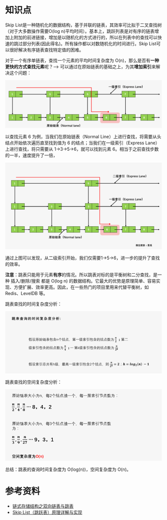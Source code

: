 # 知识点
Skip List是一种随机化的数据结构，基于并联的链表，其效率可比拟于二叉查找树（对于大多数操作需要O(log n)平均时间）。基本上，跳跃列表是对有序的链表增加上附加的前进链接，增加是以随机化的方式进行的，所以在列表中的查找可以快速的跳过部分列表(因此得名)。所有操作都以对数随机化的时间进行。Skip List可以很好解决有序链表查找特定值的困难。

对于一个有序单链表，查找一个元素的平均时间复杂度为 O(n)，那么是否有**一种更快的方式查找元素**呢？--> 可以通过在原始链表的基础之上，为其**增加索引**来解决这个问题：

![](images/跳表_1.png)

以查找元素 6 为例，当我们在原始链表（Normal Line）上进行查找，将需要从头结点开始依次遍历直至找到值为 6 的结点；当我们在一级索引（Express Lane）上进行查找，将只需要从 1->3->5->6，就可以找到元素 6。相当于之前查找步数的一半，速度提升了一倍，

![](images/跳表_2.png)

通过上图可以发现，从二级索引开始，我们仅需要1->5->6，进一步的提升了查找的效率。

**注意**：跳表只能用于元素**有序**的情况。所以跳表对标的是平衡树和二分查找，是一种 插入/删除/搜索 都是 O(log n) 的数据结构。它最大的优势是原理简单、容易实现、方便扩展、效率更高。因此，在一些热门的项目里用来代替平衡树，如 Redis、LevelDB 等。

跳表查找的时间复杂度分析：

![](images/跳表_3.png)

跳表查找的空间复杂度分析：

![](images/跳表_4.png)

总结：跳表的查询时间复杂度为 O(log(n))，空间复杂度为 O(n)。



# 参考资料
* [链式存储结构之双向链表与跳表](https://mp.weixin.qq.com/s/002qc9zj1h1yti6_Ui2MtQ)
* [Skip List（跳跃表）原理详解与实现](https://www.iteye.com/blog/dsqiu-1705530)
